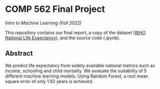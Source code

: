 # COMP 562 Final Project

_Intro to Machine Learning (Fall 2022)_ 

This repository contains our final report, a copy of the dataset ([WHO National Life Expectancy](https://www.kaggle.com/datasets/mmattson/who-national-life-expectancy)), and the source code (.ipynb).

## Abstract

We predict life expectancy from widely available national metrics such as income, schooling and child mortality.
We evaluate the suitability of 5 different machine learning models. Using Random Forest, a root mean square error of only 1.92 years is achieved.

